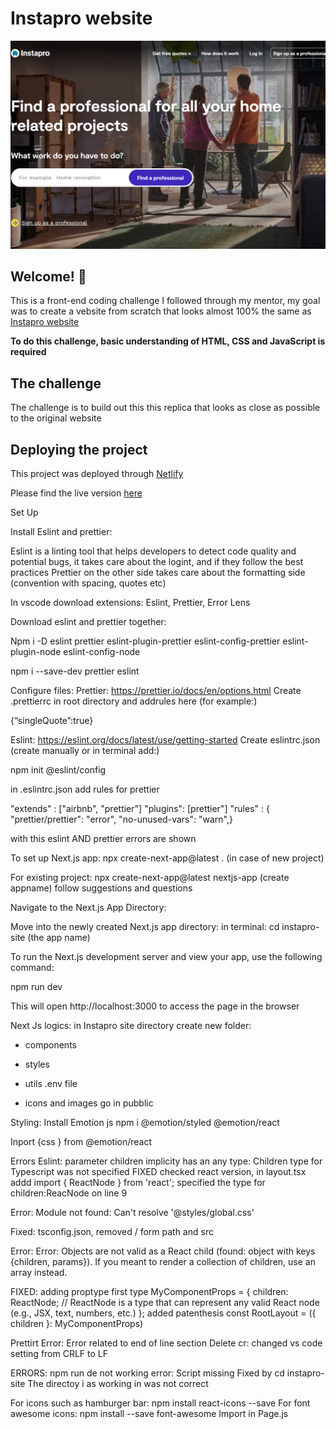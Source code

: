 # Instapro website

![Instapro ](/images/instapro-preview.PNG)

## Welcome! 👋

This is a front-end coding challenge I followed through my mentor, my goal was to create a vebsite from scratch that looks almost 100% the same as [Instapro website](https://www.instapro.it/)


**To do this challenge,  basic understanding of HTML, CSS and JavaScript is required**

## The challenge

The challenge is to build out this this replica that looks as close as possible to the original website



## Deploying the project

This project was deployed through [Netlify](https://www.netlify.com/)

Please find the live version [here](as-instapro-replica.netlify.app)


Set Up

Install Eslint and prettier: 

Eslint is a linting tool that helps developers to detect code quality and potential bugs, it takes care about the logint, and if they follow the best practices
Prettier on the other side takes care about the formatting side (convention with spacing, quotes etc)

In vscode download extensions:
Eslint, Prettier, Error Lens

Download eslint and prettier together: 

Npm i -D eslint prettier eslint-plugin-prettier eslint-config-prettier eslint-plugin-node eslint-config-node

npm i --save-dev  prettier eslint

Configure  files:
Prettier: https://prettier.io/docs/en/options.html
Create .prettierrc in root directory and addrules here (for example:)


{“singleQuote”:true}

Eslint: https://eslint.org/docs/latest/use/getting-started
Create eslintrc.json (create manually or in terminal add:)

npm init @eslint/config

in .eslintrc.json add rules for prettier

"extends" : ["airbnb", "prettier"]
"plugins": [prettier"]
"rules" : {
"prettier/prettier": "error",
"no-unused-vars": "warn",}

with this eslint AND prettier errors are shown


To set up Next.js app:
npx create-next-app@latest . (in case of new project)

For existing project:
npx create-next-app@latest nextjs-app (create appname)
follow suggestions and questions

Navigate to the Next.js App Directory:

Move into the newly created Next.js app directory:
in terminal: cd instapro-site (the app name)

To run the Next.js development server and view your app, use the following command:

npm run dev

This will open http://localhost:3000 to access the page in the browser

Next Js logics:
in Instapro site directory create new folder:
- components
- styles 
- utils
.env file

- icons and images go in pubblic

Styling:
Install Emotion js 
npm i @emotion/styled @emotion/react

Inport {css } from @emotion/react

Errors
Eslint: parameter children implicity has an any type: 
Children type for Typescript was not specified
FIXED
checked react version, 
in layout.tsx addd import { ReactNode } from 'react';
specified the type for children:ReacNode on line 9 

Error: Module not found: Can't resolve '@styles/global.css'


Fixed:
tsconfig.json, removed / form path and src


Error: Error: Objects are not valid as a React child (found: object with keys {children, params}). If you meant to render a collection of children, use an array instead.

FIXED:
adding proptype first 
type MyComponentProps = {
  children: ReactNode; // ReactNode is a type that can represent any valid React node (e.g., JSX, text, numbers, etc.)
};
added patenthesis
const RootLayout = ({ children }: MyComponentProps)

Prettirt Error: Error related to end of line section
Delete cr: changed vs code setting from CRLF to LF

ERRORS:
npm run de  not working error: Script missing
Fixed by cd instapro-site
The directoy i as working in was not correct

For icons such as hamburger bar: npm install react-icons --save
For font awesome icons: npm install --save font-awesome
Import in Page.js